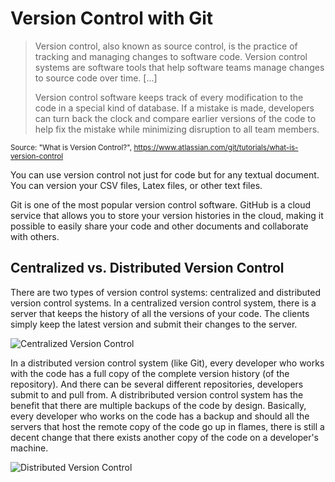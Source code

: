 # Version Control with Git

> Version control, also known as source control, is the practice of tracking and managing changes to software code. Version control systems are software tools that help software teams manage changes to source code over time. [...]
> 
> Version control software keeps track of every modification to the code in a special kind of database. If a mistake is made, developers can turn back the clock and compare earlier versions of the code to help fix the mistake while minimizing disruption to all team members.

<small>Source: "What is Version Control?", https://www.atlassian.com/git/tutorials/what-is-version-control</small>

You can use version control not just for code but for any textual document. You can version your CSV files, Latex files, or other text files.

Git is one of the most popular version control software. GitHub is a cloud service that allows you to store your version histories in the cloud, making it possible to easily share your code and other documents and collaborate with others.

## Centralized vs. Distributed Version Control

There are two types of version control systems: centralized and distributed version control systems. In a centralized version control system, there is a server that keeps the history of all the versions of your code. The clients simply keep the latest version and submit their changes to the server.

![Centralized Version Control](./imgs/centralized-vs.png)

In a distributed version control system (like Git), every developer who works with the code has a full copy of the complete version history (of the repository). And there can be several different repositories, developers submit to and pull from. A distribributed version control system has the benefit that there are multiple backups of the code by design. Basically, every developer who works on the code has a backup and should all the servers that host the remote copy of the code go up in flames, there is still a decent change that there exists another copy of the code on a developer's machine.

![Distributed Version Control](./imgs/distributed-vs.png)
